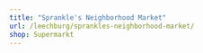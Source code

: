```yaml
---
title: "Sprankle's Neighborhood Market"
url: /leechburg/sprankles-neighborhood-market/
shop: Supermarkt
---
```

